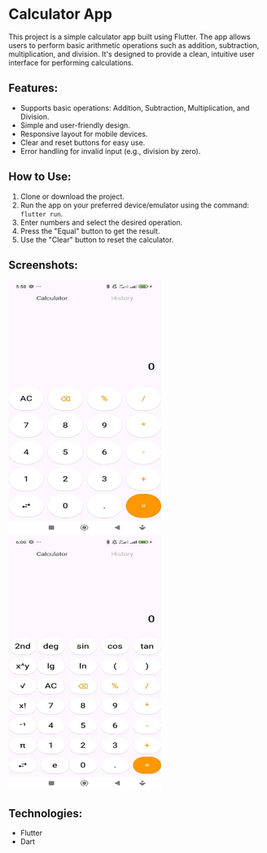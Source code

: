 # Calculator App

This project is a simple calculator app built using Flutter. The app allows users to perform basic arithmetic operations such as addition, subtraction, multiplication, and division. It's designed to provide a clean, intuitive user interface for performing calculations.

## Features:
- Supports basic operations: Addition, Subtraction, Multiplication, and Division.
- Simple and user-friendly design.
- Responsive layout for mobile devices.
- Clear and reset buttons for easy use.
- Error handling for invalid input (e.g., division by zero).

## How to Use:
1. Clone or download the project.
2. Run the app on your preferred device/emulator using the command: `flutter run`.
3. Enter numbers and select the desired operation.
4. Press the "Equal" button to get the result.
5. Use the "Clear" button to reset the calculator.

## Screenshots:
<img src="assets/calc1.jpg" width="300" height="500"/>
<img src="assets/calc2.jpg" width="300" height="500"/>

## Technologies:
- Flutter
- Dart
